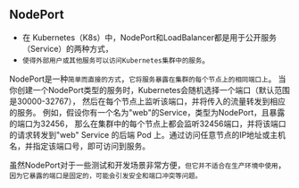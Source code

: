 ## NodePort
* 在 Kubernetes（K8s）中，NodePort和LoadBalancer都是用于公开服务（Service）的两种方式，
* `使得外部用户或其他服务可以访问Kubernetes集群中的服务`。


NodePort是一种`简单而直接的方式`，`它将服务暴露在集群的每个节点上的相同端口上`。
当你创建一个NodePort类型的服务时，Kubernetes会随机选择一个端口（默认范围是30000-32767），
然后在每个节点上监听该端口，并将传入的流量转发到相应的服务。
例如，假设你有一个名为"web"的Service，类型为NodePort，且暴露的端口为32456，
那么在集群中的每个节点上都会监听32456端口，并将该端口的请求转发到"web" Service 的后端 Pod 上。通过访问任意节点的IP地址或主机名，并指定该端口号，即可访问到服务。

虽然NodePort对于一些测试和开发场景非常方便，`但它并不适合在生产环境中使用`，
`因为它暴露的端口是固定的，可能会引发安全和端口冲突等问题。`


